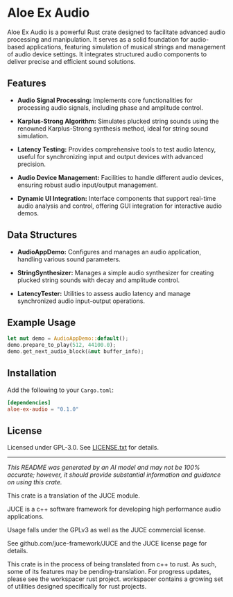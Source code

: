 # Aloe Ex Audio

Aloe Ex Audio is a powerful Rust crate designed to facilitate advanced audio processing and manipulation. It serves as a solid foundation for audio-based applications, featuring simulation of musical strings and management of audio device settings. It integrates structured audio components to deliver precise and efficient sound solutions.

## Features

- **Audio Signal Processing:** Implements core functionalities for processing audio signals, including phase and amplitude control.

- **Karplus-Strong Algorithm:** Simulates plucked string sounds using the renowned Karplus-Strong synthesis method, ideal for string sound simulation.

- **Latency Testing:** Provides comprehensive tools to test audio latency, useful for synchronizing input and output devices with advanced precision.

- **Audio Device Management:** Facilities to handle different audio devices, ensuring robust audio input/output management.

- **Dynamic UI Integration:** Interface components that support real-time audio analysis and control, offering GUI integration for interactive audio demos.

## Data Structures

- **AudioAppDemo:** Configures and manages an audio application, handling various sound parameters.

- **StringSynthesizer:** Manages a simple audio synthesizer for creating plucked string sounds with decay and amplitude control.

- **LatencyTester:** Utilities to assess audio latency and manage synchronized audio input-output operations.

## Example Usage

```rust
let mut demo = AudioAppDemo::default();
demo.prepare_to_play(512, 44100.0);
demo.get_next_audio_block(&mut buffer_info);
```

## Installation

Add the following to your `Cargo.toml`:

```toml
[dependencies]
aloe-ex-audio = "0.1.0"
```

## License

Licensed under GPL-3.0. See [LICENSE.txt](LICENSE.txt) for details.

---

*This README was generated by an AI model and may not be 100% accurate; however, it should provide substantial information and guidance on using this crate.*

This crate is a translation of the JUCE module.

JUCE is a c++ software framework for developing high performance audio applications.

Usage falls under the GPLv3 as well as the JUCE commercial license.

See github.com/juce-framework/JUCE and the JUCE license page for details.

This crate is in the process of being translated from c++ to rust. As such, some of its features may be pending-translation. For progress updates, please see the workspacer rust project. workspacer contains a growing set of utilities designed specifically for rust projects.
